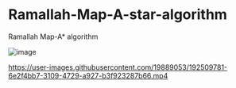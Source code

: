 # Ramallah-Map-A-star-algorithm
Ramallah Map-A* algorithm

![image](https://user-images.githubusercontent.com/19889053/192509242-7950d130-e817-4a70-93d6-558671673935.png)

https://user-images.githubusercontent.com/19889053/192509781-6e2f4bb7-3109-4729-a927-b3f923287b66.mp4




